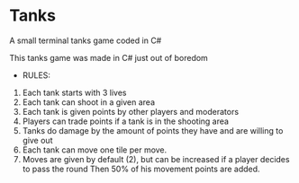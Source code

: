 # Tanks
A small terminal tanks game coded in C#

This tanks game was made in C# just out of boredom

- RULES:
1. Each tank starts with 3 lives
2. Each tank can shoot in a given area
3. Each tank is given points by other players and moderators
4. Players can trade points if a tank is in the shooting area
5. Tanks do damage by the amount of points they have and are willing to give out
6. Each tank can move one tile per move.
7. Moves are given by default (2), but can be increased if a player decides to pass the round 
   Then 50% of his movement points are added.
